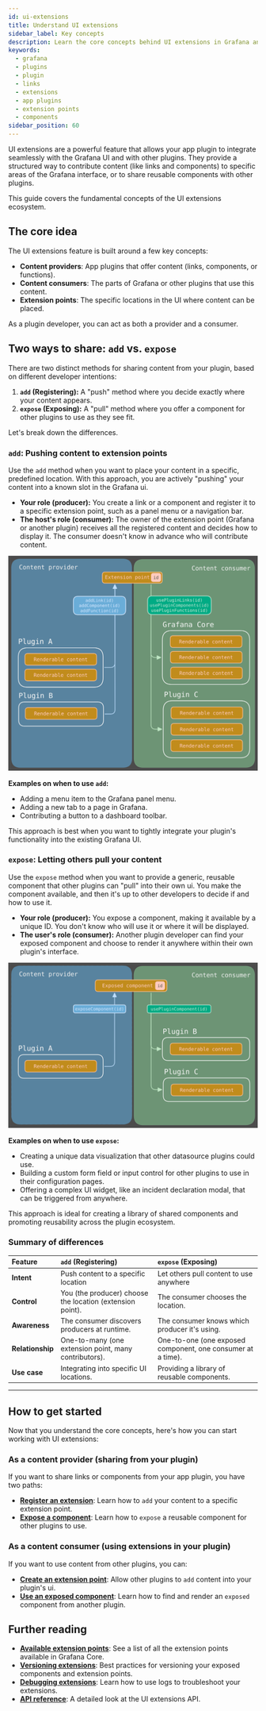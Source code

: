 ```yaml
---
id: ui-extensions
title: Understand UI extensions
sidebar_label: Key concepts
description: Learn the core concepts behind UI extensions in Grafana and how they enable plugins to interact with each other.
keywords:
  - grafana
  - plugins
  - plugin
  - links
  - extensions
  - app plugins
  - extension points
  - components
sidebar_position: 60
---
```


UI extensions are a powerful feature that allows your app plugin to integrate seamlessly with the Grafana UI and with other plugins. They provide a structured way to contribute content (like links and components) to specific areas of the Grafana interface, or to share reusable components with other plugins.

This guide covers the fundamental concepts of the UI extensions ecosystem.

## The core idea

The UI extensions feature is built around a few key concepts:

- **Content providers**: App plugins that offer content (links, components, or functions).
- **Content consumers**: The parts of Grafana or other plugins that use this content.
- **Extension points**: The specific locations in the UI where content can be placed.

As a plugin developer, you can act as both a provider and a consumer.

## Two ways to share: `add` vs. `expose`

There are two distinct methods for sharing content from your plugin, based on different developer intentions:

1.  **`add` (Registering):** A "push" method where you decide exactly where your content appears.
2.  **`expose` (Exposing):** A "pull" method where you offer a component for other plugins to use as they see fit.

Let's break down the differences.

### `add`: Pushing content to extension points

Use the `add` method when you want to place your content in a specific, predefined location. With this approach, you are actively "pushing" your content into a known slot in the Grafana ui.

- **Your role (producer):** You create a link or a component and register it to a specific extension point, such as a panel menu or a navigation bar.
- **The host's role (consumer):** The owner of the extension point (Grafana or another plugin) receives all the registered content and decides how to display it. The consumer doesn't know in advance who will contribute content.

![Add APIs flow](./images/ui-extensions-add-flow.svg)

**Examples on when to use `add`:**

- Adding a menu item to the Grafana panel menu.
- Adding a new tab to a page in Grafana.
- Contributing a button to a dashboard toolbar.

This approach is best when you want to tightly integrate your plugin's functionality into the existing Grafana UI.

### `expose`: Letting others pull your content

Use the `expose` method when you want to provide a generic, reusable component that other plugins can "pull" into their own ui. You make the component available, and then it's up to other developers to decide if and how to use it.

- **Your role (producer):** You expose a component, making it available by a unique ID. You don't know who will use it or where it will be displayed.
- **The user's role (consumer):** Another plugin developer can find your exposed component and choose to render it anywhere within their own plugin's interface.

![Expose APIs flow](./images/ui-extensions-expose-flow.svg)

**Examples on when to use `expose`:**

- Creating a unique data visualization that other datasource plugins could use.
- Building a custom form field or input control for other plugins to use in their configuration pages.
- Offering a complex UI widget, like an incident declaration modal, that can be triggered from anywhere.

This approach is ideal for creating a library of shared components and promoting reusability across the plugin ecosystem.

### Summary of differences

| Feature          | `add` (Registering)                                       | `expose` (Exposing)                                         |
| :--------------- | :-------------------------------------------------------- | :---------------------------------------------------------- |
| **Intent**       | Push content to a specific location                       | Let others pull content to use anywhere                     |
| **Control**      | You (the producer) choose the location (extension point). | The consumer chooses the location.                          |
| **Awareness**    | The consumer discovers producers at runtime.              | The consumer knows which producer it's using.               |
| **Relationship** | One-to-many (one extension point, many contributors).     | One-to-one (one exposed component, one consumer at a time). |
| **Use case**     | Integrating into specific UI locations.                   | Providing a library of reusable components.                 |

---

## How to get started

Now that you understand the core concepts, here's how you can start working with UI extensions:

### As a content provider (sharing from your plugin)

If you want to share links or components from your app plugin, you have two paths:

- [**Register an extension**](../how-to-guides/ui-extensions/register-an-extension.md): Learn how to `add` your content to a specific extension point.
- [**Expose a component**](../how-to-guides/ui-extensions/expose-a-component.md): Learn how to `expose` a reusable component for other plugins to use.

### As a content consumer (using extensions in your plugin)

If you want to use content from other plugins, you can:

- [**Create an extension point**](../how-to-guides/ui-extensions/create-an-extension-point.md): Allow other plugins to `add` content into your plugin's ui.
- [**Use an exposed component**](../how-to-guides/ui-extensions/use-an-exposed-component.md): Learn how to find and render an `exposed` component from another plugin.

## Further reading

- [**Available extension points**](../reference/ui-extensions-reference/extension-points.md): See a list of all the extension points available in Grafana Core.
- [**Versioning extensions**](../how-to-guides/ui-extensions/versioning-extensions.md): Best practices for versioning your exposed components and extension points.
- [**Debugging extensions**](../how-to-guides/ui-extensions/debug-logs.md): Learn how to use logs to troubleshoot your extensions.
- [**API reference**](../reference/ui-extensions-reference/ui-extensions.md): A detailed look at the UI extensions API.
